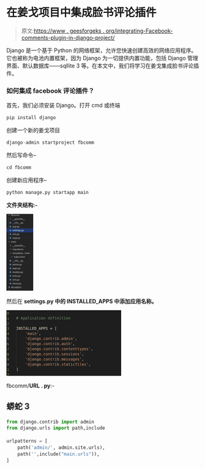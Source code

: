 # 在姜戈项目中集成脸书评论插件

> 原文:[https://www . geesforgeks . org/integrating-Facebook-comments-plugin-in-django-project/](https://www.geeksforgeeks.org/integrating-facebook-comments-plugin-in-django-project/)

Django 是一个基于 Python 的网络框架，允许您快速创建高效的网络应用程序。它也被称为电池内置框架，因为 Django 为一切提供内置功能，包括 Django 管理界面、默认数据库——sqllite 3 等。在本文中，我们将学习在姜戈集成脸书评论插件。

### 如何集成 facebook 评论插件？

首先，我们必须安装 Django。打开 cmd 或终端

```py
pip install django
```

创建一个新的姜戈项目

```py
django-admin startproject fbcomm
```

然后写命令–

```py
cd fbcomm
```

创建新应用程序–

```py
python manage.py startapp main
```

**文件夹结构:-**

![](img/7694ddd2630aaefe4e2ae4207758b7d1.png)

然后在 **settings.py 中的 INSTALLED_APPS 中添加应用名称。**

![](img/87cdf455b288de2508781e2409acedb4.png)

fbcomm/**URL . py**:-

## 蟒蛇 3

```py
from django.contrib import admin
from django.urls import path,include

urlpatterns = [
    path('admin/', admin.site.urls),
    path('',include("main.urls")),
]
```